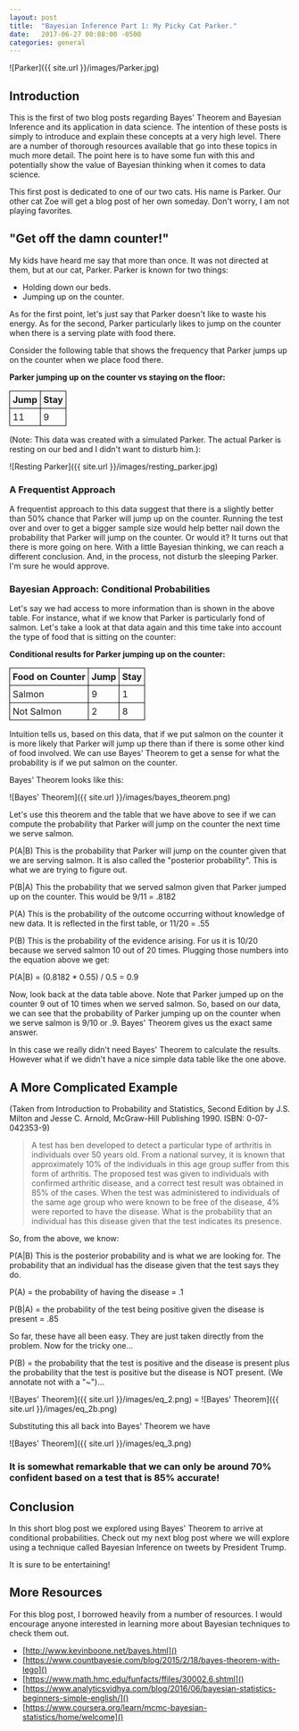 ```yaml
---
layout: post
title:  "Bayesian Inference Part 1: My Picky Cat Parker."
date:   2017-06-27 00:08:00 -0500
categories: general
---
```

<style>
table{
    border-collapse: collapse;
    border-spacing: 0;
}

th{
    border:1px solid #000000;
    Padding:5px;
    
}

td{
    border:1px solid #000000;
    padding:5px;
}
</style>

![Parker]({{ site.url }}/images/Parker.jpg)

## Introduction

This is the first of two blog posts regarding Bayes' Theorem and Bayesian Inference and its application in data science.  The intention of these posts is simply to introduce and explain these concepts at a very high level.  There are a number of thorough resources available that go into these topics in much more detail.  The point here is to have some fun with this and potentially show the value of Bayesian thinking when it comes to data science.

This first post is dedicated to one of our two cats.  His name is Parker.  Our other cat Zoe will get a blog post of her own someday.  Don't worry, I am not playing favorites.

## "Get off the damn counter!"

My kids have heard me say that more than once.  It was not directed at them, but at our cat, Parker.  Parker is known for two things:

- Holding down our beds.
- Jumping up on the counter.

As for the first point, let's just say that Parker doesn't like to waste his energy.  As for the second, Parker particularly likes to jump on the counter when there is a serving plate with food there.

Consider the following table that shows the frequency that Parker jumps up on the counter when we place food there. 

**Parker jumping up on the counter vs staying on the floor:**

| Jump | Stay |
| --- | --- |
| 11 | 9 |


(Note:  This data was created with a simulated Parker.  The actual Parker is resting on our bed and I didn't want to disturb him.):

![Resting Parker]({{ site.url }}/images/resting_parker.jpg)

### A Frequentist Approach

A frequentist approach to this data suggest that there is a slightly better than 50% chance that Parker will jump up on the counter.  Running the test over and over to get a bigger sample size would help better nail down the probability that Parker will jump on the counter. Or would it?  It turns out that there is more going on here.  With a little Bayesian thinking, we can reach a different conclusion.  And, in the process, not disturb the sleeping Parker.  I'm sure he would approve. 

### Bayesian Approach:  Conditional Probabilities

Let's say we had access to more information than is shown in the above table.  For instance, what if we know that Parker is particularly fond of salmon. Let's take a look at that data again and this time take into account the type of food that is sitting on the counter:

**Conditional results for Parker jumping up on the counter:**

Food on Counter | Jump          | Stay          
---             | ---           | ---
Salmon          | 9             | 1             
Not Salmon      | 2             | 8             

Intuition tells us, based on this data, that if we put salmon on the counter it is more likely that Parker will jump up there than if there is some other kind of food involved.  We can use Bayes' Theorem to get a sense for what the probability is if we put salmon on the counter.

Bayes' Theorem looks like this:

![Bayes' Theorem]({{ site.url }}/images/bayes_theorem.png)

Let's use this theorem and the table that we have above to see if we can compute the probability that Parker will jump on the counter the next time we serve salmon.

P(A&#124;B)  This is the probability that Parker will jump on the counter given that we are serving salmon.  It is also called the "posterior probability".  This is what we are trying to figure out.

P(B&#124;A)  This the probability that we served salmon given that Parker jumped up on the counter.  This would be 9/11 = .8182
 
P(A)  This is the probability of the outcome occurring without knowledge of new data.  It is reflected in the first table, or 11/20 = .55

P(B) This is the probability of the evidence arising.  For us it is 10/20 because we served salmon 10 out of 20 times.  Plugging those numbers into the equation above we get:

P(A&#124;B) = (0.8182 * 0.55) / 0.5 = 0.9

Now, look back at the data table above.  Note that Parker jumped up on the counter 9 out of 10 times when we served salmon.  So, based on our data, we can see that the probability of Parker jumping up on the counter when we serve salmon is 9/10 or .9.  Bayes' Theorem gives us the exact same answer.

In this case we really didn't need Bayes' Theorem to calculate the results.  However what if we didn't have a nice simple data table like the one above.

## A More Complicated Example

(Taken from Introduction to Probability and Statistics, Second Edition by J.S. Milton and Jesse C. Arnold, McGraw-Hill Publishing 1990.  ISBN: 0-07-042353-9)

>A test has ben developed to detect a particular type of arthritis in individuals over 50 years old.  From a national survey, it is known that approximately 10% of the individuals in this age group suffer from this form of arthritis.  The proposed test was given to individuals with confirmed arthritic disease, and a correct test result was obtained in 85% of the cases.  When the test was administered to individuals of the same age group who were known to be free of the disease, 4% were reported to have the disease.  What is the probability that an individual has this disease given that the test indicates its presence.

So, from the above, we know:

P(A&#124;B)  This is the posterior probability and is what we are looking for.  The probability that an individual has the disease given that the test says they do.

P(A) = the probability of having the disease = .1

P(B&#124;A) = the probability of the test being positive given the disease is present = .85

So far, these have all been easy.  They are just taken directly from the problem.  Now for the tricky one...

P(B) = the probability that the test is positive and the disease is present plus the probability that the test is positive but the disease is NOT present.  (We annotate not with a "~")...

![Bayes' Theorem]({{ site.url }}/images/eq_2.png)
\=
![Bayes' Theorem]({{ site.url }}/images/eq_2b.png)

Substituting this all back into Bayes' Theorem we have

![Bayes' Theorem]({{ site.url }}/images/eq_3.png)

### It is somewhat remarkable that we can only be around 70% confident based on a test that is 85% accurate!  
 
## Conclusion

In this short blog post we explored using Bayes' Theorem to arrive at conditional probabilities.  Check out my next blog post where we will explore using a technique called Bayesian Inference on tweets by President Trump.

It is sure to be entertaining!

## More Resources

For this blog post, I borrowed heavily from a number of resources.  I would encourage anyone interested in learning more about Bayesian techniques to check them out.

- [http://www.kevinboone.net/bayes.html]()
- [https://www.countbayesie.com/blog/2015/2/18/bayes-theorem-with-lego]()
- [https://www.math.hmc.edu/funfacts/ffiles/30002.6.shtml]()
- [https://www.analyticsvidhya.com/blog/2016/06/bayesian-statistics-beginners-simple-english/]()
- [https://www.coursera.org/learn/mcmc-bayesian-statistics/home/welcome]()

